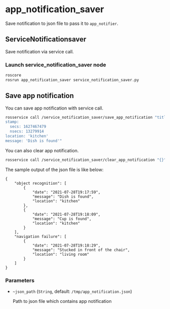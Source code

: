 # app_notification_saver

Save notification to json file to pass it to `app_notifier`.

## ServiceNotificationsaver

Save notification via service call.

### Launch service_notification_saver node

```bash
roscore
rosrun app_notification_saver service_notification_saver.py
```

## Save app notification

You can save app notification with service call.

```bash
rosservice call /service_notification_saver/save_app_notification "title: 'object recognition'
stamp:
  secs: 1627467479
  nsecs: 13279914
location: 'kitchen'
message: 'Dish is found'"
```

You can also clear app notification.

```bash
rosservice call /service_notification_saver/clear_app_notification "{}"
```

The sample output of the json file is like below:

```
{
    "object recognition": [
        {
            "date": "2021-07-28T19:17:59",
            "message": "Dish is found",
            "location": "kitchen"
        },
        {
            "date": "2021-07-28T19:18:09",
            "message": "Cup is found",
            "location": "kitchen"
        }
    ],
    "navigation failure": [
        {
            "date": "2021-07-28T19:18:29",
            "message": "Stucked in front of the chair",
            "location": "living room"
        }
    ]
}
```

### Parameters

- `~json_path` (`String`, default: `/tmp/app_notification.json`)

  Path to json file which contains app notification
